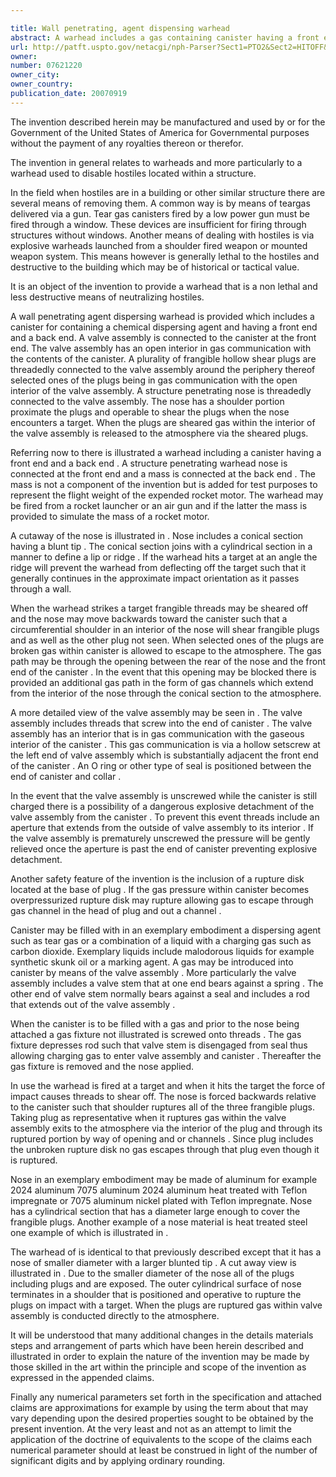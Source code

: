 ```yaml
---

title: Wall penetrating, agent dispensing warhead
abstract: A warhead includes a gas containing canister having a front end onto which is screwed a valve assembly having an interior which is in gas communication with the canister. A structure-penetrating nose connected onto the valve assembly. Positioned around a periphery of the valve assembly is a plurality of hollow frangible plugs. The nose includes a shoulder portion that shears the plugs upon impact with a target thus allowing gas within the canister and valve assembly to escape to an atmosphere.
url: http://patft.uspto.gov/netacgi/nph-Parser?Sect1=PTO2&Sect2=HITOFF&p=1&u=%2Fnetahtml%2FPTO%2Fsearch-adv.htm&r=1&f=G&l=50&d=PALL&S1=07621220&OS=07621220&RS=07621220
owner: 
number: 07621220
owner_city: 
owner_country: 
publication_date: 20070919
---
```

The invention described herein may be manufactured and used by or for the Government of the United States of America for Governmental purposes without the payment of any royalties thereon or therefor.

The invention in general relates to warheads and more particularly to a warhead used to disable hostiles located within a structure.

In the field when hostiles are in a building or other similar structure there are several means of removing them. A common way is by means of teargas delivered via a gun. Tear gas canisters fired by a low power gun must be fired through a window. These devices are insufficient for firing through structures without windows. Another means of dealing with hostiles is via explosive warheads launched from a shoulder fired weapon or mounted weapon system. This means however is generally lethal to the hostiles and destructive to the building which may be of historical or tactical value.

It is an object of the invention to provide a warhead that is a non lethal and less destructive means of neutralizing hostiles.

A wall penetrating agent dispersing warhead is provided which includes a canister for containing a chemical dispersing agent and having a front end and a back end. A valve assembly is connected to the canister at the front end. The valve assembly has an open interior in gas communication with the contents of the canister. A plurality of frangible hollow shear plugs are threadedly connected to the valve assembly around the periphery thereof selected ones of the plugs being in gas communication with the open interior of the valve assembly. A structure penetrating nose is threadedly connected to the valve assembly. The nose has a shoulder portion proximate the plugs and operable to shear the plugs when the nose encounters a target. When the plugs are sheared gas within the interior of the valve assembly is released to the atmosphere via the sheared plugs.

Referring now to there is illustrated a warhead including a canister having a front end and a back end . A structure penetrating warhead nose is connected at the front end and a mass is connected at the back end . The mass is not a component of the invention but is added for test purposes to represent the flight weight of the expended rocket motor. The warhead may be fired from a rocket launcher or an air gun and if the latter the mass is provided to simulate the mass of a rocket motor.

A cutaway of the nose is illustrated in . Nose includes a conical section having a blunt tip . The conical section joins with a cylindrical section in a manner to define a lip or ridge . If the warhead hits a target at an angle the ridge will prevent the warhead from deflecting off the target such that it generally continues in the approximate impact orientation as it passes through a wall.

When the warhead strikes a target frangible threads may be sheared off and the nose may move backwards toward the canister such that a circumferential shoulder in an interior of the nose will shear frangible plugs and as well as the other plug not seen. When selected ones of the plugs are broken gas within canister is allowed to escape to the atmosphere. The gas path may be through the opening between the rear of the nose and the front end of the canister . In the event that this opening may be blocked there is provided an additional gas path in the form of gas channels which extend from the interior of the nose through the conical section to the atmosphere.

A more detailed view of the valve assembly may be seen in . The valve assembly includes threads that screw into the end of canister . The valve assembly has an interior that is in gas communication with the gaseous interior of the canister . This gas communication is via a hollow setscrew at the left end of valve assembly which is substantially adjacent the front end of the canister . An O ring or other type of seal is positioned between the end of canister and collar .

In the event that the valve assembly is unscrewed while the canister is still charged there is a possibility of a dangerous explosive detachment of the valve assembly from the canister . To prevent this event threads include an aperture that extends from the outside of valve assembly to its interior . If the valve assembly is prematurely unscrewed the pressure will be gently relieved once the aperture is past the end of canister preventing explosive detachment.

Another safety feature of the invention is the inclusion of a rupture disk located at the base of plug . If the gas pressure within canister becomes overpressurized rupture disk may rupture allowing gas to escape through gas channel in the head of plug and out a channel .

Canister may be filled with in an exemplary embodiment a dispersing agent such as tear gas or a combination of a liquid with a charging gas such as carbon dioxide. Exemplary liquids include malodorous liquids for example synthetic skunk oil or a marking agent. A gas may be introduced into canister by means of the valve assembly . More particularly the valve assembly includes a valve stem that at one end bears against a spring . The other end of valve stem normally bears against a seal and includes a rod that extends out of the valve assembly .

When the canister is to be filled with a gas and prior to the nose being attached a gas fixture not illustrated is screwed onto threads . The gas fixture depresses rod such that valve stem is disengaged from seal thus allowing charging gas to enter valve assembly and canister . Thereafter the gas fixture is removed and the nose applied.

In use the warhead is fired at a target and when it hits the target the force of impact causes threads to shear off. The nose is forced backwards relative to the canister such that shoulder ruptures all of the three frangible plugs. Taking plug as representative when it ruptures gas within the valve assembly exits to the atmosphere via the interior of the plug and through its ruptured portion by way of opening and or channels . Since plug includes the unbroken rupture disk no gas escapes through that plug even though it is ruptured.

Nose in an exemplary embodiment may be made of aluminum for example 2024 aluminum 7075 aluminum 2024 aluminum heat treated with Teflon impregnate or 7075 aluminum nickel plated with Teflon impregnate. Nose has a cylindrical section that has a diameter large enough to cover the frangible plugs. Another example of a nose material is heat treated steel one example of which is illustrated in .

The warhead of is identical to that previously described except that it has a nose of smaller diameter with a larger blunted tip . A cut away view is illustrated in . Due to the smaller diameter of the nose all of the plugs including plugs and are exposed. The outer cylindrical surface of nose terminates in a shoulder that is positioned and operative to rupture the plugs on impact with a target. When the plugs are ruptured gas within valve assembly is conducted directly to the atmosphere.

It will be understood that many additional changes in the details materials steps and arrangement of parts which have been herein described and illustrated in order to explain the nature of the invention may be made by those skilled in the art within the principle and scope of the invention as expressed in the appended claims.

Finally any numerical parameters set forth in the specification and attached claims are approximations for example by using the term about that may vary depending upon the desired properties sought to be obtained by the present invention. At the very least and not as an attempt to limit the application of the doctrine of equivalents to the scope of the claims each numerical parameter should at least be construed in light of the number of significant digits and by applying ordinary rounding.

